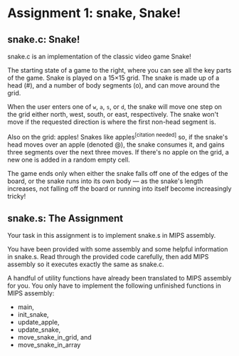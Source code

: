 # Assignment 1: snake, Snake!
## snake.c: Snake!
snake.c is an implementation of the classic video game Snake!  

The starting state of a game to the right, where you can see all the key parts of the game. Snake is played on a 15×15 grid. The snake is made up of a head (#), and a number of body segments (o), and can move around the grid.  

When the user enters one of `w`, `a`, `s`, or `d`, the snake will move one step on the grid either north, west, south, or east, respectively. The snake won't move if the requested direction is where the first non-head segment is.  

Also on the grid: apples! Snakes like apples<sup>[citation needed]</sup> so, if the snake's head moves over an apple (denoted @), the snake consumes it, and gains three segments over the next three moves. If there's no apple on the grid, a new one is added in a random empty cell.  

The game ends only when either the snake falls off one of the edges of the board, or the snake runs into its own body — as the snake's length increases, not falling off the board or running into itself become increasingly tricky!  

## snake.s: The Assignment
Your task in this assignment is to implement snake.s in MIPS assembly.  

You have been provided with some assembly and some helpful information in snake.s. Read through the provided code carefully, then add MIPS assembly so it executes exactly the same as snake.c.  

A handful of utility functions have already been translated to MIPS assembly for you. You only have to implement the following unfinished functions in MIPS assembly:
* main,
* init_snake,
* update_apple,
* update_snake,
* move_snake_in_grid, and
* move_snake_in_array
